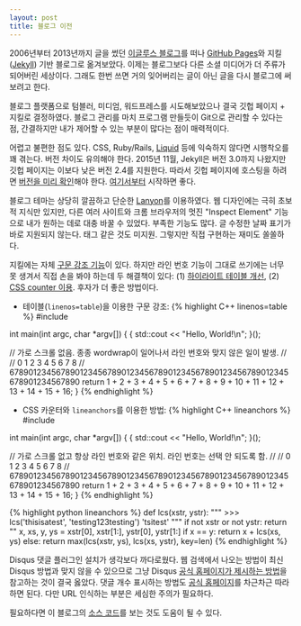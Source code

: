 ```yaml
---
layout: post
title: 블로그 이전
---
```

2006년부터 2013년까지 글을 썼던 [이글루스 블로그](http://minjang.egloos.com/)를 떠나 [GitHub Pages](https://pages.github.com/)와 지킬([Jekyll](https://jekyllrb.com/)) 기반 블로그로 옮겨보았다. 이제는 블로그보다 다른 소셜 미디어가 더 주류가 되어버린 세상이다. 그래도 한번 쓰면 거의 잊어버리는 글이 아닌 글을 다시 블로그에 써 보려고 한다.

블로그 플랫폼으로 텀블러, 미디엄, 워드프레스를 시도해보았으나 결국 깃헙 페이지 + 지킬로 결정하였다. 블로그 관리를 마치 프로그램 만들듯이 Git으로 관리할 수 있다는 점, 간결하지만 내가 제어할 수 있는 부분이 많다는 점이 매력적이다.

어렵고 불편한 점도 있다. CSS, Ruby/Rails, [Liquid](https://docs.shopify.com/themes/liquid-documentation/basics) 등에 익숙하지 않다면 시행착오를 꽤 겪는다. 버전 차이도 유의해야 한다. 2015년 11월, Jekyll은 버전 3.0까지 나왔지만 깃헙 페이지는 이보다 낮은 버전 2.4를 지원한다. 따라서 깃헙 페이지에 호스팅을 하려면 [버전을 미리 확인](https://pages.github.com/versions/)해야 한다. [여기서부터](https://github.com/github/pages-gem) 시작하면 좋다.

블로그 테마는 상당히 깔끔하고 단순한 [Lanyon](https://github.com/poole/lanyon)를 이용하였다. 웹 디자인에는 극히 초보적 지식만 있지만, 다른 여러 사이트와 크롬 브라우저의 멋진 "Inspect Element" 기능으로 내가 원하는 데로 대충 바꿀 수 있었다. 부족한 기능도 많다. 글 수정한 날짜 표기가 바로 지원되지 않는다. 태그 같은 것도 미지원. 그렇지만 직접 구현하는 재미도 쏠쏠하다.

지킬에는 자체 [구문 강조 기능](http://jekyllrb.com/docs/templates/#code-snippet-highlighting)이 있다. 하지만 라인 번호 기능이 그대로 쓰기에는 너무 못 생겨서 직접 손을 봐야 하는데 두 해결책이 있다: (1) [하이라이트 테이블 개선](http://flanneljesus.github.io/jekyll/2014-08-30/solving-jekyll-highlight-linenos/), (2) [CSS counter 이용](https://drewsilcock.co.uk/proper-linenumbers/). 후자가 더 좋은 방법이다.


- 테이블(`linenos=table`)을 이용한 구문 강조:
{% highlight C++ linenos=table %}
#include <iostream>

int main(int argc, char *argv[]) {
  [](){ std::cout << "Hello, World!\n"; }();

  // 가로 스크롤 없음. 종종 wordwrap이 일어나서 라인 번호와 맞지 않은 일이 발생.
  //
  // 0   1         2         3         4         5         6         7         8
  // 678901234567890123456789012345678901234567890123456789012345678901234567890
  return 1 + 2 + 3 + 4 + 5 + 6 + 7 + 8 + 9 + 10 + 11 + 12 + 13 + 14 + 15 + 16;
}
{% endhighlight %}

- CSS 카운터와 <code>lineanchors</code>를 이용한 방법:
{% highlight C++ lineanchors %}
#include <iostream>

int main(int argc, char *argv[]) {
  [](){ std::cout << "Hello, World!\n"; }();

  // 가로 스크롤 없고 항상 라인 번호와 같은 위치. 라인 번호는 선택 안 되도록 함.
  //
  // 0   1         2         3         4         5         6         7         8
  // 678901234567890123456789012345678901234567890123456789012345678901234567890
  return 1 + 2 + 3 + 4 + 5 + 6 + 7 + 8 + 9 + 10 + 11 + 12 + 13 + 14 + 15 + 16;
}
{% endhighlight %}

{% highlight python lineanchors %}
def lcs(xstr, ystr):
    """
    >>> lcs('thisisatest', 'testing123testing')
    'tsitest'
    """
    if not xstr or not ystr:
        return ""
    x, xs, y, ys = xstr[0], xstr[1:], ystr[0], ystr[1:]
    if x == y:
        return x + lcs(xs, ys)
    else:
        return max(lcs(xstr, ys), lcs(xs, ystr), key=len)
{% endhighlight %}

Disqus 댓글 플러그인 설치가 생각보다 까다로웠다. 웹 검색에서 나오는 방법이 최신 Disqus 방법과 맞지 않을 수 있으므로 그냥 Disqus [공식 홈페이지가 제시하는 방법](https://disqus.com/admin/universalcode/)을 참고하는 것이 결국 옳았다. 댓글 개수 표시하는 방법도 [공식 홈페이지](https://help.disqus.com/customer/portal/articles/565624-adding-comment-count-links-to-your-home-page)를 차근차근 따라 하면 된다. 다만 URL 인식하는 부분은 세심한 주의가 필요하다.

필요하다면 이 블로그의 [소스 코드](https://github.com/minjang/minjang.github.io)를 보는 것도 도움이 될 수 있다.
